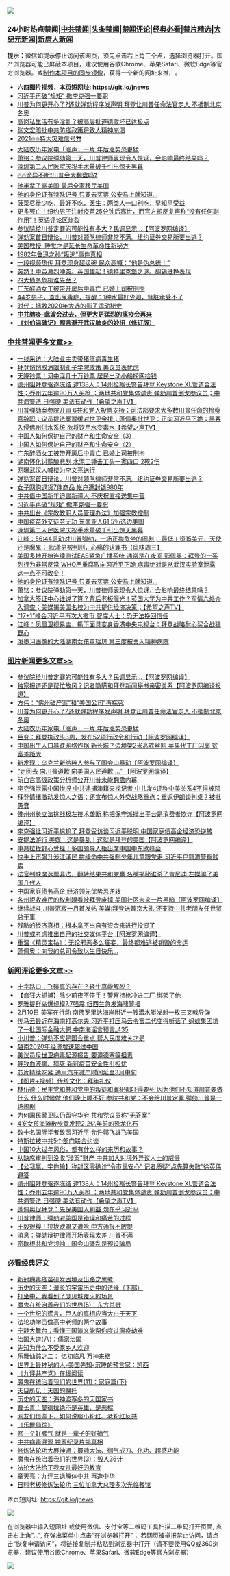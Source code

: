 ![](https://raw.githubusercontent.com/fqnews/bnews/master/64photo/fqnews-qr.jpg)

<div id="tt">
<h3>24小时热点禁闻|<a href="#%E4%B8%AD%E5%85%B1%E7%A6%81%E9%97%BB%E6%9B%B4%E5%A4%9A%E6%96%87%E7%AB%A0">中共禁闻</a>|<a href="#%E5%9B%BE%E7%89%87%E6%96%B0%E9%97%BB%E6%9B%B4%E5%A4%9A%E6%96%87%E7%AB%A0">头条禁闻</a>|<a href="#%E6%96%B0%E9%97%BB%E8%AF%84%E8%AE%BA%E6%9B%B4%E5%A4%9A%E6%96%87%E7%AB%A0">禁闻评论|<a href="#%E5%BF%85%E7%9C%8B%E7%BB%8F%E5%85%B8%E5%A5%BD%E6%96%87">经典必看|<a href="/video.md#%E7%A6%81%E7%89%87%E7%B2%BE%E9%80%89">禁片精选</a>|<a href="https://github.com/fqnews/djy/blob/master/gb/nf1351518.md#1">大纪元新闻</a>|<a href="https://github.com/fqnews/ntdtv/blob/master/gb/prog204.md#1">新唐人新闻</a></h3>
<div><b>提示：</b>微信如提示停止访问该网页，须先点击右上角三个点，选择浏览器打开。国产浏览器可能已屏蔽本项目，建议使用谷歌Chrome、苹果Safari、微软Edge等官方浏览器。或<a href="https://github.com/fqnews/bnews/blob/master/%E5%88%B6%E4%BD%9Cgit%E7%A6%81%E9%97%BB%E9%95%9C%E5%83%8F.md">制作本项目的同步镜像</a>，获得一个新的网址来推广。</div>
<ul>
<li><b><a href="http://d1.bdrive.tk/64.mp4" target="_blank">六四图片视频</a>，本页短网址: https://git.io/jnews</b></li>
<li><a href="/cbnews/20210210/1485146.md">习近平再破“规矩” 撤李克强一要职</a></li>
<li><a href="/topimagenews/20210210/1484803.md">川普为何更开心了?还就弹劾程序发声明 拜登让川普任命法官走人 不抵制北京冬奥</a></li>
<li><a href="/lifebaike/20210210/1485015.md">高岗私生活有多淫乱？被高层批道德败坏已达极点</a></li>
<li><a href="/cbnews/20210210/1484785.md">张文宏暗批中共防疫政策将致人精神崩溃</a></li>
<li><a href="/comments/20210210/1484998.md">2021🔥🔥特大灾难信号❓❗</a></li>
<li><a href="/topimagenews/20210210/1484781.md">大陆农历年家电「涨声」一片 年后涨势恐更猛</a></li>
<li><a href="/cbnews/20210210/1485036.md">萧铭：参议院弹劾第一天，川普律师表现令人惊讶，会影响最终结果吗？</a></li>
<li><a href="/cbnews/20210210/1485109.md">深圳第二人民医院庆祝手术量破千引出惊天黑幕</a></li>
<li><a href="/comments/20210210/1484906.md">🔥🔥诡异不断❗川普会大翻盘吗❓</a></li>
<li><a href="/funmedia/20210210/1485222.md">他半辈子骂美国 最后全家移民美国</a></li>
<li><a href="/cbnews/20210210/1485038.md">他的身份证有特殊记号 只要去买票 公安马上就知道…</a></li>
<li><a href="/health/20210210/1484980.md">菠菜尽量少吃，最好不吃，医生：两类人一口别吃，早知早受益</a></li>
<li><a href="/comments/20210210/1484600.md">更多死亡！纽约男子注射疫苗25分钟后离世，而官方却反复声称“没有任何副作用”！英语评论区炸裂</a></li>
<li><a href="/topimagenews/20210210/1485076.md">参议院给川普定罪的可能性有多大？民调显示...【阿波罗网编译】</a></li>
<li><a href="/comments/20210210/1485196.md">弹劾案首日辩论，川普对领队律师非常不满。纽约证券交易所要出逃？</a></li>
<li><a href="/lifebaike/20210210/1485168.md">美国教授: 睡觉才是延长生命革命性新秘方</a></li>
<li><a href="/cnnews/20210210/1484809.md">1982年鲁迅之孙“叛逃”事件真相</a></li>
<li><a href="/cnnews/20210210/1485052.md">一段视频热传 拜登现身超级碗 民众高喊：“他是伪总统！”</a></li>
<li><a href="/bannedvideo/20210210/1484916.md">突然！中英激烈冲突。英国雄起！德特里克堡之谜。胡锡进挣表现</a></li>
<li><a href="/cnnews/20210210/1485226.md">四大债务危机谁先至？</a></li>
<li><a href="/cbnews/20210210/1485221.md">广东醉酒女工被带开房后中毒亡 已婚上司被刑拘</a></li>
<li><a href="/health/20210210/1485057.md">44岁男子，查出尿毒症，提醒：1种水最好少喝，肾脏承受不了</a></li>
<li><a href="/baitai/20210210/1484799.md">时代：拯救2020年大选的影子运动秘史</a></li>
<li><b><a href="/comments/20200211/1275071.md" target="_blank">中共肺炎-此波会过去，但更大更猛烈的瘟疫会再来</a></b></li>
<li><b><a href="/comments/20200207/1272816.md" target="_blank">《刘伯温碑记》预言避开武汉肺炎的妙招（修订版）</a></b></li>
</ul>
</div>

<div class="catlist">
<h3><a href="/cbnews/" target="_blank">中共禁闻</a><span><a href="/cbnews/" target="_blank" rel="nofollow">更多文章>></a></span></h3>
<ul>
<li><a href="/cbnews/20210211/1485395.md" target="_blank">一线采访：大陆业主卖带猪瘟病毒生猪</a></li>
<li><a href="/cbnews/20210211/1485380.md" target="_blank">拜登悄悄取消限制孔子学院政策 美议员表忧虑</a></li>
<li><a href="/cbnews/20210211/1485368.md" target="_blank">天降钞票！河中浮几十万钞票 居民出动小船捞网捡钱</a></li>
<li><a href="/comments/20210211/1485320.md" target="_blank">德州阻拜登驱逐冻结 逮138人；14州检察长警告拜登 Keystone XL管道合法性；乔州去年逾90万人买枪 ；两地共和党集体谴责 弹劾川普倒戈参议员；中共海警法 日强硬 美法有动作【希望之声TV】</a></li>
<li><a href="/comments/20210211/1485293.md" target="_blank">川普弹劾案参院开审 6共和党人投票支持；司法部要求大多数川普任命的检察官辞职；议员提法案暂缓对世卫金援；蓬佩奥批世卫：正向习近平下跪；黑客入侵佛州供水系统 欲将饮用水变毒水【希望之声TV】</a></li>
<li><a href="/comments/20210210/1485223.md" target="_blank">中国人如何保护自己的财产和生命安全（3）</a></li>
<li><a href="/comments/20210210/1485216.md" target="_blank">中国人如何保护自己的财产和生命安全（2）</a></li>
<li><a href="/cbnews/20210210/1485221.md" target="_blank">广东醉酒女工被带开房后中毒亡 已婚上司被刑拘</a></li>
<li><a href="/cbnews/20210210/1485208.md" target="_blank">湖南怀化讨薪酿悲剧 水泥工锤击工头一家四口 2死2伤</a></li>
<li><a href="/cbnews/20210210/1485202.md" target="_blank">网曝武汉人喊楼为李文亮送行</a></li>
<li><a href="/comments/20210210/1485196.md" target="_blank">弹劾案首日辩论，川普对领队律师非常不满。纽约证券交易所要出逃？</a></li>
<li><a href="/cbnews/20210210/1485161.md" target="_blank">女子网购退货7件商品 帐户遭封锁980年</a></li>
<li><a href="/cbnews/20210210/1485151.md" target="_blank">中共借中国新年迫害新疆人 不庆祝直接送集中营</a></li>
<li><a href="/cbnews/20210210/1485146.md" target="_blank">习近平再破“规矩” 撤李克强一要职</a></li>
<li><a href="/cbnews/20210210/1485135.md" target="_blank">中共出台《宗教教职人员管理办法》加强宗教控制</a></li>
<li><a href="/cbnews/20210210/1485125.md" target="_blank">中国疫苗外交徒劳无功 东南亚人61.5％选边美国</a></li>
<li><a href="/cbnews/20210210/1485109.md" target="_blank">深圳第二人民医院庆祝手术量破千引出惊天黑幕</a></li>
<li><a href="/cbnews/20210210/1485108.md" target="_blank">江峰：56:44启动对川普弹劾，一场正襟危坐的闹剧； 最低工资15美元，天使还是魔鬼； 耿潇男被判刑，心痛的认罪书【风味周三】</a></li>
<li><a href="/comments/20210210/1485094.md" target="_blank">美国多地开始连续测试EAS紧急广播系统 通常是在夜间  彭佩奥：拜登的一系列行为非常反常  WHO严重腐败向习近平下跪 病毒绝对是从武汉实验室泄露 这一点不可改变！</a></li>
<li><a href="/cbnews/20210210/1485038.md" target="_blank">他的身份证有特殊记号 只要去买票 公安马上就知道…</a></li>
<li><a href="/cbnews/20210210/1485036.md" target="_blank">萧铭：参议院弹劾第一天，川普律师表现令人惊讶，会影响最终结果吗？</a></li>
<li><a href="/comments/20210210/1485029.md" target="_blank">加拿大签证中心谁说了算？背后老板曝光！英国大学为中共工作？军情六处介入调查；美媒揭美国名校为中共提供经济决策；【希望之声TV】</a></li>
<li><a href="/cbnews/20210210/1485014.md" target="_blank">“17+1”峰会习近平再次大撒币 智库人士：恐无法挽回信任</a></li>
<li><a href="/cbnews/20210210/1485008.md" target="_blank">江峰：凤凰卫视易主，撕下面具变身香港中央电视台；拜登战略耐心契合战狼野心</a></li>
<li><a href="/cbnews/20210210/1485005.md" target="_blank">泼墨习画像的大陆湖南女孩董瑶琼 第三度被关入精神病院</a></li>

</ul>
</div>
<div class="catlist">
<h3><a href="/topimagenews/" target="_blank">图片新闻</a><span><a href="/topimagenews/" target="_blank" rel="nofollow">更多文章>></a></span></h3>
<ul>
<li><a href="/topimagenews/20210210/1485076.md" target="_blank">参议院给川普定罪的可能性有多大？民调显示&#8230;【阿波罗网编译】</a></li>
<li><a href="/topimagenews/20210210/1485012.md" target="_blank">独家报道还是帮忙放风？记者隐瞒和拜登新闻秘书亲密关系【阿波罗网编译报道】</a></li>
<li><a href="/comments/20210210/1484730.md" target="_blank">方伟：“佛州破产案”和“美国公司”再探究</a></li>
<li><a href="/topimagenews/20210210/1484803.md" target="_blank">川普为何更开心了?还就弹劾程序发声明 拜登让川普任命法官走人 不抵制北京冬奥</a></li>
<li><a href="/topimagenews/20210210/1484781.md" target="_blank">大陆农历年家电「涨声」一片 年后涨势恐更猛</a></li>
<li><a href="/topimagenews/20210210/1484666.md" target="_blank">巨变：拜登执政头3周，发布52项行政令和行动【阿波罗网编译】</a></li>
<li><a href="/topimagenews/20210209/1484507.md" target="_blank">中国出生人口暴跌网络炸锅 新长城？边境架2米高铁丝网 苹果代工厂闪崩 贫富差距大</a></li>
<li><a href="/topimagenews/20210209/1484483.md" target="_blank">新发现：乌克兰新纳粹人参与了国会山暴动【阿波罗网编译】</a></li>
<li><a href="/topimagenews/20210209/1484411.md" target="_blank">“走回去 向川普道歉 向美国人民道歉 &#8230;&#8221; 【阿波罗网编译】</a></li>
<li><a href="/topimagenews/20210209/1484185.md" target="_blank">前白宫高级政策分析师公开川普未能翻盘内幕</a></li>
<li><a href="/topimagenews/20210209/1484062.md" target="_blank">李克强泄露中国惨况 中共逮捕澳籍央视记者 中共发4评称中美关系4不得被怼</a></li>
<li><a href="/topimagenews/20210209/1483953.md" target="_blank">拜登情绪激动发惊人之语；还宣布惊人外交战略重点；重返伊朗谈判桌？被批愚蠢</a></li>
<li><a href="/topimagenews/20210208/1483849.md" target="_blank">佛州州长立法挑战极左技术垄断 称把保守派撵出平台是消费者欺诈【阿波罗网编译】</a></li>
<li><a href="/topimagenews/20210208/1483824.md" target="_blank">李克强让习近平尴尬了 拜登受访谈习近平聪明 中国家庭债高企经济恐逆转</a></li>
<li><a href="/topimagenews/20210208/1483724.md" target="_blank">安提法游行 美媒：这是暴乱！这就是拜登的美国【阿波罗网编译】</a></li>
<li><a href="/topimagenews/20210208/1483721.md" target="_blank">中共拉拢野心受挫！多国领导人拒出席中国中东欧峰会</a></li>
<li><a href="/topimagenews/20210208/1483624.md" target="_blank">快手上市飙升涉江泽民 拼续命中共强制少年儿童跟党走 习近平户籍遭警察贱卖</a></li>
<li><a href="/topimagenews/20210208/1483582.md" target="_blank">法官判缺席选票非法，翻转结果共和党赢 名嘴揭秘谁杀了肯尼迪 左媒骗了美国几代人</a></li>
<li><a href="/topimagenews/20210208/1483459.md" target="_blank">中国家庭债务高企 经济领先优势恐逆转</a></li>
<li><a href="/topimagenews/20210207/1483351.md" target="_blank">各州拒收难民的权利眼看被拜登废掉 美国社区未来一片黑暗【阿波罗网编译】</a></li>
<li><a href="/topimagenews/20210207/1483265.md" target="_blank">继续战斗 川普沉寂一月首发帖 美媒:拜登送普京大礼 还支持中共老朋友任世贸总干事</a></li>
<li><a href="/topimagenews/20210207/1483255.md" target="_blank">残酷的经济真相：根本拿不出自有资金来进行投资了</a></li>
<li><a href="/topimagenews/20210207/1483236.md" target="_blank">川普或考虑推出自己的社交媒体平台【阿波罗网编译】</a></li>
<li><a href="/comments/20210207/1483227.md" target="_blank">重温《精灵宝钻》：无论邪恶多么狂妄，最终都难逃被销毁的命运</a></li>
<li><a href="/topimagenews/20210207/1483181.md" target="_blank">蓬佩奥：向我的总司令致以生日快乐…</a></li>

</ul>
</div>
<div class="catlist">
<h3><a href="/comments/" target="_blank">新闻评论</a><span><a href="/comments/" target="_blank" rel="nofollow">更多文章>></a></span></h3>
<ul>
<li><a href="/comments/20210211/1485397.md" target="_blank">十字路口：飞碟真的存在？轻生真能解脱？</a></li>
<li><a href="/comments/20210211/1485392.md" target="_blank">【疯狂大抓捕】除夕前夜不停手！警察持枪冲进工厂 绑架了他</a></li>
<li><a href="/comments/20210211/1485391.md" target="_blank">罗雅提群岛爆规模7.7强震 纽西兰急发海啸警报</a></li>
<li><a href="/comments/20210211/1485382.md" target="_blank">2月10日  美军在行动  南佛罗里达海岸附近一艘潜水艇发射一枚三叉戟导弹</a></li>
<li><a href="/comments/20210211/1485381.md" target="_blank">传马云最近在海南打高尔夫 习近平打压马云令富二代变得听话了 蚂蚁集团坑了一批国际金融大鳄 中南海谣言预言_435</a></li>
<li><a href="/comments/20210211/1485378.md" target="_blank">小川普：弹劾不应是国会重点 帮人民度难关才是</a></li>
<li><a href="/comments/20210211/1485377.md" target="_blank">越南2020年经济增速超过中国</a></li>
<li><a href="/comments/20210211/1485367.md" target="_blank">美议员斥世卫病毒起源报告 要谭德塞等担责</a></li>
<li><a href="/comments/20210211/1485366.md" target="_blank">导致血液病、猝死 新冠疫苗安全性引担忧</a></li>
<li><a href="/comments/20210211/1485365.md" target="_blank">芯片持续吃紧 通用汽车减产时间延至3月中旬</a></li>
<li><a href="/comments/20210211/1485364.md" target="_blank">【图片+视频】传统文化：拜年礼仪</a></li>
<li><a href="/comments/20210211/1485355.md" target="_blank">林伍德：民主党和共和党中的叛徒和罪犯都吓得要死 因为他们不知道川普要做什么 什么时候做 他们晚上睡不好  参院共和党：不会给川普定罪 弹劾川普是一场闹剧</a></li>
<li><a href="/comments/20210211/1485350.md" target="_blank">为何国民警卫队仍留守华府 共和党议员称“无答案”</a></li>
<li><a href="/comments/20210211/1485346.md" target="_blank">4岁女孩海滩散步竟发现2.2亿年前的恐龙化石</a></li>
<li><a href="/comments/20210211/1485342.md" target="_blank">数十名国际学者致函习近平 允许郭飞雄飞美国</a></li>
<li><a href="/comments/20210211/1485332.md" target="_blank">特斯拉被中共5个部门联合约谈</a></li>
<li><a href="/comments/20210211/1485331.md" target="_blank">中国10大过年风俗，都有什么样的来历和故事？</a></li>
<li><a href="/comments/20210211/1485330.md" target="_blank">从缺席审判到没收“涉案”财产 中共加大对境外异议人士的威慑</a></li>
<li><a href="/comments/20210211/1485326.md" target="_blank">【公我赢，字你输】称封区零确诊“令市民安心” 记者质疑“点先算失败”徐英伟避答</a></li>
<li><a href="/comments/20210211/1485320.md" target="_blank">德州阻拜登驱逐冻结 逮138人；14州检察长警告拜登 Keystone XL管道合法性；乔州去年逾90万人买枪 ；两地共和党集体谴责 弹劾川普倒戈参议员；中共海警法 日强硬 美法有动作【希望之声TV】</a></li>
<li><a href="/comments/20210211/1485318.md" target="_blank">蓬佩奥促拜登：先保美国人利益 勿在乎习近平</a></li>
<li><a href="/comments/20210211/1485317.md" target="_blank">川普律师：弹劾对美国是错误和痛苦的过程</a></li>
<li><a href="/comments/20210211/1485314.md" target="_blank">王毅很糗！拉拢欧盟又遭呛 中方通报不敢提</a></li>
<li><a href="/comments/20210211/1485310.md" target="_blank">消息：弹劾辩护律师开场表现太差 川普不满</a></li>
<li><a href="/comments/20210211/1485299.md" target="_blank">密歇根共和党领袖：国会山骚乱是预设骗局</a></li>

</ul>
</div>

<div class="catlist">
<h3>必看经典好文</h3>
<ul>
<li><a href="/comments/20200917/1029129.md" target="_blank">新冠病毒疫苗研发困境及出路之思考</a></li>
<li><a href="/tculture/20121025/73066.md" target="_blank">历史的天空：漫长的宇宙历史中的法缘（下部）</a></li>
<li><a href="/comments/20201015/1414242.md" target="_blank">打坐中，我看到了庞贝城覆灭的场景</a></li>
<li><a href="/topimagenews/20180524/946967.md" target="_blank">魔鬼在统治着我们的世界(5)：东方杀戮</a></li>
<li><a href="/comments/20200621/1348067.md" target="_blank">一个世纪的谎言，巨人的真相应当大白于天下</a></li>
<li><a href="/comments/20200629/1352533.md" target="_blank">法轮功学员做高中老师的两个故事</a></li>
<li><a href="/comments/20200527/1273654.md" target="_blank">宁静大舞台：看懂三国演义能帮你度过瘟疫劫难</a></li>
<li><a href="/cbnews/20190424/914482.md" target="_blank">治国大道(八)：儒家治国</a></li>
<li><a href="/comments/20200620/1346848.md" target="_blank">先知为什么不受家乡人欢迎</a></li>
<li><a href="/tculture/20170711/790081.md" target="_blank">乐舞仙踪之二： 忆初临凡 万神来格</a></li>
<li><a href="/comments/20200605/783244.md" target="_blank">世界上最神秘的人-美国先知-沉睡的预言家：凯西</a></li>
<li><a href="/bookonline/20131116/201057.md" target="_blank">《九评共产党》在线阅读</a></li>
<li><a href="/topimagenews/20180530/950691.md" target="_blank">魔鬼在统治着我们的世界(11)：家庭篇(下)</a></li>
<li><a href="/tculture/20180919/1000196.md" target="_blank">天目所见：天国的嘱托</a></li>
<li><a href="/tculture/xiulian/20170318/732480.md" target="_blank">历史的天空：海神波塞冬的天国家书</a></li>
<li><a href="/comments/20180726/727420.md" target="_blank">曹长青：曼德拉绝不是英雄，是恶棍</a></li>
<li><a href="/comments/20200712/1359630.md" target="_blank">网友们借鉴下，如何说服小粉红、老粉红反共</a></li>
<li><a href="/comments/20200527/783191.md" target="_blank">《乐舞仙踪》</a></li>
<li><a href="/funmedia/20200713/1359909.md" target="_blank">修一个好脾气 就是一辈子的好福气</a></li>
<li><a href="/ccpdope/20200412/1311165.md" target="_blank">中共病毒溯源 独家纪录片揭真相</a></li>
<li><a href="/comments/20191203/1234383.md" target="_blank">修炼法轮功大展神通：摄魂大法、御气成刀、化功、超感功能</a></li>
<li><a href="/topimagenews/20180521/945342.md" target="_blank">魔鬼在统治着我们的世界(3)：毁人36计</a></li>
<li><a href="/cbnews/20200516/1329218.md" target="_blank">法轮大法给了我女儿最好的教育</a></li>
<li><a href="/comments/20131119/1029445.md" target="_blank">章天亮：九评三退解体中共 再造中华</a></li>
<li><a href="/comments/20200531/1337359.md" target="_blank">日料老板修炼法轮功 三位加拿大总理多次光临餐馆</a></li>

</ul>
</div>

本页短网址: https://git.io/jnews

![](https://raw.githubusercontent.com/fqnews/bnews/master/64photo/fqnews-qr.jpg)

在浏览器中输入短网址 或使用微信、支付宝等二维码工具扫描二维码打开页面, 点击右上角"...", 在弹出菜单中点击“在浏览器打开”； 若网页被举报禁止访问，请点击“恢复申请访问”，将链接复制并粘贴到浏览器中打开（请不要使用QQ或360浏览器，建议使用谷歌Chrome、苹果Safari、微软Edge等官方浏览器）

![](https://raw.githubusercontent.com/fqnews/bnews/master/64photo/wx.jpg)